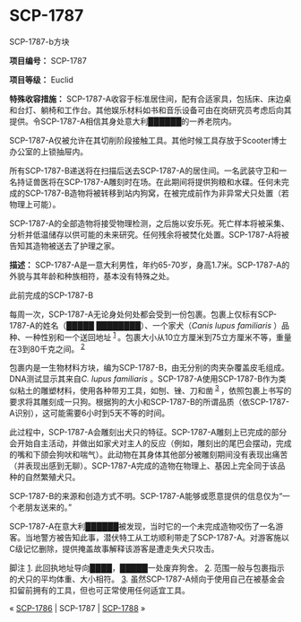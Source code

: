 # SCP-1787
                        




SCP-1787-b方块



**项目编号：** SCP-1787

**项目等级：** Euclid

**特殊收容措施：** SCP-1787-A收容于标准居住间，配有合适家具，包括床、床边桌和台灯、躺椅和工作台。其他娱乐材料如书和音乐设备可由在岗研究员考虑后向其提供。令SCP-1787-A相信其身处意大利██████的一养老院内。

SCP-1787-A仅被允许在其切削阶段接触工具。其他时候工具存放于Scooter博士办公室的上锁抽屉内。

所有SCP-1787-B递送将在扫描后送去SCP-1787-A的居住间。一名武装守卫和一名持证兽医将在SCP-1787-A雕刻时在场。在此期间将提供狗粮和水碟。任何未完成的SCP-1787-B造物将被转移到站内狗窝，在被完成前作为非异常犬只处置（若物理上可能）。

SCP-1787-A的全部造物将接受物理检测，之后施以安乐死。死亡样本将被采集、分析并低温储存以供可能的未来研究。任何残余将被焚化处置。SCP-1787-A将被告知其造物被送去了护理之家。

**描述：** SCP-1787-A是一意大利男性，年约65-70岁，身高1.7米。SCP-1787-A的外貌与其年龄和种族相符，基本没有特殊之处。



此前完成的SCP-1787-B



每周一次，SCP-1787-A无论身处何处都会受到一份包裹。包裹上仅标有SCP-1787-A的姓名（█████ ████████）、一个家犬（*Canis lupus familiaris* ）品种、一种性别和一个送回地址<sup class='footnoteref'>
 <a shape='rect' class='footnoteref' id='footnoteref-1' href='javascript:;' onclick='WIKIDOT.page.utils.scrollToReference(&apos;footnote-1&apos;)'>1</a>
</sup>。包裹大小从10立方厘米到75立方厘米不等，重量在3到80千克之间。<sup class='footnoteref'>
 <a shape='rect' class='footnoteref' id='footnoteref-2' href='javascript:;' onclick='WIKIDOT.page.utils.scrollToReference(&apos;footnote-2&apos;)'>2</a>
</sup>

包裹内是一生物材料方块，编为SCP-1787-B，由无分别的肉夹杂覆盖皮毛组成。DNA测试显示其来自*C. lupus familiaris* 。SCP-1787-A使用SCP-1787-B作为类似粘土的雕塑材料，使用各种带刃工具，如刨、锉、刀和凿<sup class='footnoteref'>
 <a shape='rect' class='footnoteref' id='footnoteref-3' href='javascript:;' onclick='WIKIDOT.page.utils.scrollToReference(&apos;footnote-3&apos;)'>3</a>
</sup>，依照包裹上书写的要求将其雕刻成一只狗。根据狗的大小和SCP-1787-B的所谓品质（依SCP-1787-A识别），这可能需要6小时到5天不等的时间。

此过程中，SCP-1787-A会雕刻出犬只的特征。SCP-1787-A雕刻上已完成的部分会开始自主活动，并做出如家犬对主人的反应（例如，雕刻出的尾巴会摆动，完成的嘴和下颌会狗吠和喘气）。此动物在其身体其他部分被雕刻期间没有表现出痛苦（并表现出感到无聊）。SCP-1787-A完成的造物在物理上、基因上完全同于该品种的自然繁殖犬只。

SCP-1787-B的来源和创造方式不明。SCP-1787-A能够或愿意提供的信息仅为“一个老朋友送来的。”

SCP-1787-A在意大利██████被发现，当时它的一个未完成造物咬伤了一名游客。当地警方被告知此事，潜伏特工从工坊顺利带走了SCP-1787-A。对游客施以C级记忆删除，提供掩盖故事解释该游客是遭走失犬只攻击。


脚注
<a shape='rect' href='javascript:;' onclick='WIKIDOT.page.utils.scrollToReference(&apos;footnoteref-1&apos;)'>1</a>. 此回执地址导向████，█████一处废弃狗舍。
<a shape='rect' href='javascript:;' onclick='WIKIDOT.page.utils.scrollToReference(&apos;footnoteref-2&apos;)'>2</a>. 范围一般与包裹指示的犬只的平均体重、大小相符。
<a shape='rect' href='javascript:;' onclick='WIKIDOT.page.utils.scrollToReference(&apos;footnoteref-3&apos;)'>3</a>. 虽然SCP-1787-A倾向于使用自己在被基金会扣留前拥有的工具，但也可正常使用任何适宜工具。



« [SCP-1786](/scp-1786) | SCP-1787 | [SCP-1788](/scp-1788) »





                    